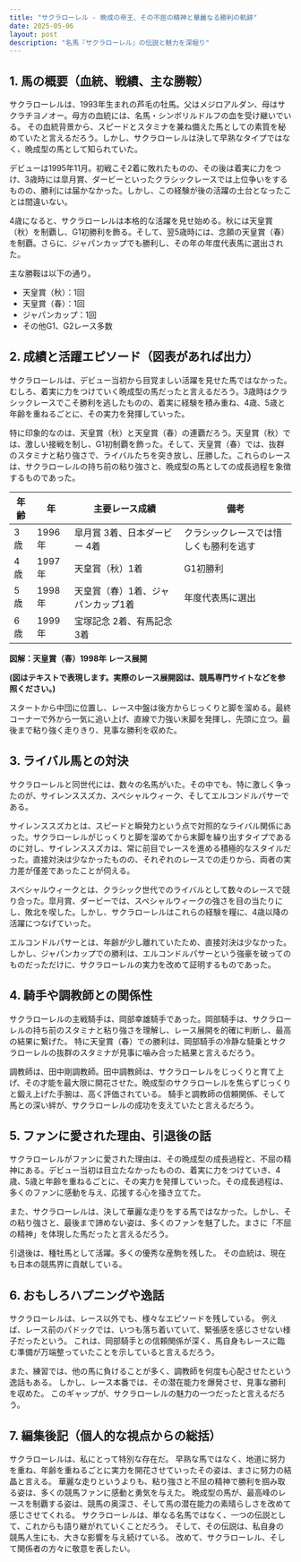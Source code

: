 ```yaml
---
title: "サクラローレル - 晩成の帝王、その不屈の精神と華麗なる勝利の軌跡"
date: 2025-05-06
layout: post
description: "名馬『サクラローレル』の伝説と魅力を深堀り"
---
```


## 1. 馬の概要（血統、戦績、主な勝鞍）

サクラローレルは、1993年生まれの芦毛の牡馬。父はメジロアルダン、母はサクラチヨノオー。母方の血統には、名馬・シンボリルドルフの血を受け継いでいる。  その血統背景から、スピードとスタミナを兼ね備えた馬としての素質を秘めていたと言えるだろう。しかし、サクラローレルは決して早熟なタイプではなく、晩成型の馬として知られていた。

デビューは1995年11月。初戦こそ2着に敗れたものの、その後は着実に力をつけ、3歳時には皐月賞、ダービーといったクラシックレースでは上位争いをするものの、勝利には届かなかった。しかし、この経験が後の活躍の土台となったことは間違いない。

4歳になると、サクラローレルは本格的な活躍を見せ始める。秋には天皇賞（秋）を制覇し、G1初勝利を飾る。そして、翌5歳時には、念願の天皇賞（春）を制覇。さらに、ジャパンカップでも勝利し、その年の年度代表馬に選出された。

主な勝鞍は以下の通り。

* 天皇賞（秋）：1回
* 天皇賞（春）：1回
* ジャパンカップ：1回
* その他G1、G2レース多数


## 2. 成績と活躍エピソード（図表があれば出力）

サクラローレルは、デビュー当初から目覚ましい活躍を見せた馬ではなかった。むしろ、着実に力をつけていく晩成型の馬だったと言えるだろう。3歳時はクラシックレースでこそ勝利を逃したものの、着実に経験を積み重ね、4歳、5歳と年齢を重ねるごとに、その実力を発揮していった。

特に印象的なのは、天皇賞（秋）と天皇賞（春）の連覇だろう。天皇賞（秋）では、激しい接戦を制し、G1初制覇を飾った。そして、天皇賞（春）では、抜群のスタミナと粘り強さで、ライバルたちを突き放し、圧勝した。これらのレースは、サクラローレルの持ち前の粘り強さと、晩成型の馬としての成長過程を象徴するものであった。

| 年齢 | 年 | 主要レース成績 | 備考 |
|---|---|---|---|
| 3歳 | 1996年 | 皐月賞 3着、日本ダービー 4着 | クラシックレースでは惜しくも勝利を逃す |
| 4歳 | 1997年 | 天皇賞（秋）1着 | G1初勝利 |
| 5歳 | 1998年 | 天皇賞（春）1着、ジャパンカップ1着 | 年度代表馬に選出 |
| 6歳 | 1999年 | 宝塚記念 2着、有馬記念 3着 |  |


**図解：天皇賞（春）1998年 レース展開**

**(図はテキストで表現します。実際のレース展開図は、競馬専門サイトなどを参照ください。)**

スタートから中団に位置し、レース中盤は後方からじっくりと脚を溜める。最終コーナーで外から一気に追い上げ、直線で力強い末脚を発揮し、先頭に立つ。最後まで粘り強く走りきり、見事な勝利を収めた。


## 3. ライバル馬との対決

サクラローレルと同世代には、数々の名馬がいた。その中でも、特に激しく争ったのが、サイレンススズカ、スペシャルウィーク、そしてエルコンドルパサーである。

サイレンススズカとは、スピードと瞬発力という点で対照的なライバル関係にあった。サクラローレルがじっくりと脚を溜めてから末脚を繰り出すタイプであるのに対し、サイレンススズカは、常に前目でレースを進める積極的なスタイルだった。直接対決は少なかったものの、それぞれのレースでの走りから、両者の実力差が僅差であったことが伺える。

スペシャルウィークとは、クラシック世代でのライバルとして数々のレースで競り合った。皐月賞、ダービーでは、スペシャルウィークの強さを目の当たりにし、敗北を喫した。しかし、サクラローレルはこれらの経験を糧に、4歳以降の活躍につなげていった。

エルコンドルパサーとは、年齢が少し離れていたため、直接対決は少なかった。しかし、ジャパンカップでの勝利は、エルコンドルパサーという強豪を破ってのものだっただけに、サクラローレルの実力を改めて証明するものであった。


## 4. 騎手や調教師との関係性

サクラローレルの主戦騎手は、岡部幸雄騎手であった。岡部騎手は、サクラローレルの持ち前のスタミナと粘り強さを理解し、レース展開を的確に判断し、最高の結果に繋げた。  特に天皇賞（春）での勝利は、岡部騎手の冷静な騎乗とサクラローレルの抜群のスタミナが見事に噛み合った結果と言えるだろう。

調教師は、田中剛調教師。田中調教師は、サクラローレルをじっくりと育て上げ、その才能を最大限に開花させた。晩成型のサクラローレルを焦らずじっくりと鍛え上げた手腕は、高く評価されている。  騎手と調教師の信頼関係、そして馬との深い絆が、サクラローレルの成功を支えていたと言えるだろう。


## 5. ファンに愛された理由、引退後の話

サクラローレルがファンに愛された理由は、その晩成型の成長過程と、不屈の精神にある。デビュー当初は目立たなかったものの、着実に力をつけていき、4歳、5歳と年齢を重ねるごとに、その実力を発揮していった。その成長過程は、多くのファンに感動を与え、応援する心を掻き立てた。

また、サクラローレルは、決して華麗な走りをする馬ではなかった。しかし、その粘り強さと、最後まで諦めない姿は、多くのファンを魅了した。まさに「不屈の精神」を体現した馬だったと言えるだろう。

引退後は、種牡馬として活躍。多くの優秀な産駒を残した。  その血統は、現在も日本の競馬界に貢献している。


## 6. おもしろハプニングや逸話

サクラローレルは、レース以外でも、様々なエピソードを残している。  例えば、レース前のパドックでは、いつも落ち着いていて、緊張感を感じさせない様子だったという。  これは、岡部騎手との信頼関係が深く、馬自身もレースに臨む準備が万端整っていたことを示していると言えるだろう。

また、練習では、他の馬に負けることが多く、調教師を何度も心配させたという逸話もある。  しかし、レース本番では、その潜在能力を爆発させ、見事な勝利を収めた。  このギャップが、サクラローレルの魅力の一つだったと言えるだろう。


## 7. 編集後記（個人的な視点からの総括）

サクラローレルは、私にとって特別な存在だ。  早熟な馬ではなく、地道に努力を重ね、年齢を重ねるごとに実力を開花させていったその姿は、まさに努力の結晶と言える。  華麗な走りというよりも、粘り強さと不屈の精神で勝利を掴み取る姿は、多くの競馬ファンに感動と勇気を与えた。  晩成型の馬が、最高峰のレースを制覇する姿は、競馬の奥深さ、そして馬の潜在能力の素晴らしさを改めて感じさせてくれる。  サクラローレルは、単なる名馬ではなく、一つの伝説として、これからも語り継がれていくことだろう。  そして、その伝説は、私自身の競馬人生にも、大きな影響を与え続けている。  改めて、サクラローレル、そして関係者の方々に敬意を表したい。
